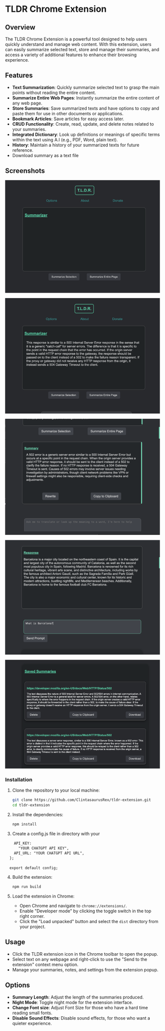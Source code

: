 # TLDR Chrome Extension

## Overview

The TLDR Chrome Extension is a powerful tool designed to help users quickly understand and manage web content. With this extension, users can easily summarize selected text, store and manage their summaries, and access a variety of additional features to enhance their browsing experience.

## Features

- **Text Summarization**: Quickly summarize selected text to grasp the main points without reading the entire content.
- **Summarize Entire Web Pages**: Instantly summarize the entire content of any web page.
- **Store Summaries**: Save summarized texts and have options to copy and paste them for use in other documents or applications.
- **Bookmark Articles**: Save articles for easy access later.
- **CRUD Functionality**: Create, read, update, and delete notes related to your summaries.
- **Integrated Dictionary**: Look up definitions or meanings of specific terms within the text using A.I
 (e.g., PDF, Word, plain text).
- **History**: Maintain a history of your summarized texts for future reference.
- Download summary as a text file


## Screenshots

![Main Display without Anything](src/static/images/main_display_without_any_text.png)

![Main Display with text](src/static/images/main_display_with_text_to_summarize.png)

![Summary Display](src/static/images/summary.png)

![Chat GPT Prompt](src/static/images/response.png)

![Saved Summaries](src/static/images/saved_summaries.png)


### Installation

1. Clone the repository to your local machine:
    ```sh
    git clone https://github.com/ClintasaurusRex/tldr-extension.git
    cd tldr-extension
    ```

2. Install the dependencies:
    ```sh
    npm install
    ```

3. Create a config.js file in directory with your 

```const config = {
    API_KEY:
      "YOUR CHATGPT API KEY",
    API_URL: "YOUR CHATGPT API URL",
  };
  
  export default config;
```


4. Build the extension:
    ```sh
    npm run build
    ```


5. Load the extension in Chrome:
    - Open Chrome and navigate to `chrome://extensions/`.
    - Enable "Developer mode" by clicking the toggle switch in the top right corner.
    - Click the "Load unpacked" button and select the `dist` directory from your project.

## Usage

- Click the TLDR extension icon in the Chrome toolbar to open the popup.
- Select text on any webpage and right-click to use the "Send to the extension" context menu option.
- Manage your summaries, notes, and settings from the extension popup.

## Options

- **Summary Length**: Adjust the length of the summaries produced.
- **Night Mode**: Toggle night mode for the extension interface.
- **Change Font size**: Adjust Font Size for those who have a hard time reading small fonts.
- **Disable Sound Effects**: Disable sound effects, for those who want a quieter experience.

